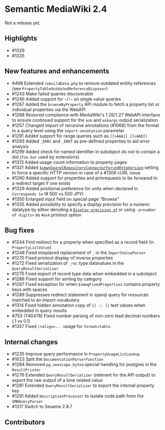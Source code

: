 # Semantic MediaWiki 2.4

Not a release yet.

## Highlights

* #1329
* #1335

## New features and enhancements

* #498 Extended `rebuildData.php` to remove outdated enitity references (see `PropertyTableOutdatedReferenceDisposer`)
* #1243 Make failed queries discoverable
* #1246 Added support for `~`/`!~` on single value queries
* #1267 Added the `browseByProperty` API module to fetch a property list or individual properties via the WebAPI
* #1268 Restored compliance with MediaWiki's 1.26/1.27 WebAPI interface to ensure continued support for the `ask` and `askargs` output serialization
* #1257 Changed import of recursive annotations (#1068) from the format to a query level using the `import-annotation` parameter
* #1291 Added support for range queries such as `[[>AAA]] [[<AAD]]`
* #1293 Added `_ERRC` and `_ERRT` as pre-defined properties to aid error analysis
* #1299 Added check for named identifier in subobject do not to contain a dot (`foo.bar` used by extensions)
* #1313 Added usage count information to property pages
* #1321 Added [`$smwgSparqlRepositoryConnectorForcedHttpVersion`](https://semantic-mediawiki.org/wiki/Help:$smwgSparqlRepositoryConnectorForcedHttpVersion) setting to force a specific HTTP version in case of a #1306 cURL issue
* #1290 Added support for properties and prinrequests to be forwared to a redirect target if one exists
* #1329 Added positional preference for units when declared in `Corresponds to` (¥ 500 vs 500 JPY)
* #1350 Enlarged input field on special page "Browse"
* #1335 Added possibility to specify a display precision for a numeric datatype by either denoting a [`Display precision of`](https://www.semantic-mediawiki.org/wiki/Help:Special_property_Display_precision_of) or using `-p<number of digits>` as `#ask` printout option

## Bug fixes

* #1244 Find redirect for a property when specified as a record field (in `PropertyListValue`)
* #1248 Fixed misplaced replacement of `_` in the `ImportValueParser`
* #1270 Fixed printout display of inverse properties
* #1272 Fixed serialization of `_rec` type datavalues in the `QueryResultSerializer`
* #1275 Fixed export of record type data when embedded in a subobject
* #1286 Fixed support for sorting by category
* #1287 Fixed exception for when `$smwgFixedProperties` contains property keys with spaces
* #1289 Suppresses redirect statement in sparql query for resources matched to an import vocabulary
* #1314 Fixed hidden annotation copy of `[[ :: ]]` text values when embedded in query results
* #753 (T40476) Fixed number parsing of non-zero lead decimal numbers (.1 vs 0.1)
* #1357 Fixed `|+align=...` usage for `format=table`

## Internal changes

* #1235 Improve query performance in `PropertyUsageListLookup`
* #1023 Split the `DocumentationParserFunction`
* #1264 Removed `pg_unescape_bytea` special handling for postgres in the `ResultPrinter`
* #1276 Extended `QueryResultSerializer` (relevant for the API output) to export the raw output of a time related value
* #1281 Extended `QueryResultSerializer` to export the internal property key 
* #1291 Added `DescriptionProcessor` to isolate code path from the `SMWQueryParser`
* #1317 Switch to Sesame 2.8.7

## Contributors
